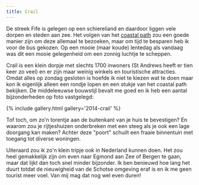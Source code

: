 ```yaml
---
title: Crail
---
```

[1]: http://www.fifecoastalpath.co.uk/

De streek Fife is gelegen op een schiereliand en daardoor liggen vele dorpen en steden aan zee. Het volgen van het [coastal path][1] zou een goede manier zijn om deze allemaal te bezoeken, maar om tijd te besparen heb ik voor de bus gekozen. Op een mooie (maar koude) lentedag als vandaag was dit een mooie gelegenheid om een zonnig luchtje te scheppen.

Crail is een klein dorpje met slechts 1700 inwoners (St Andrews heeft er tien keer zo veel) en er zijn maar weinig winkels en touristische attracties. Omdat alles op zondag gesloten is hoefde ik niet te kiezen wat te doen maar kon ik eigenlijk alleen een rondje lopen en een stukje van het coastal path bekijken. De middeleeuwse bouwstijl bevalt me goed en ik heb een aantal bijzonderheden op foto vastgelegd:

{% include gallery.html gallery='2014-crail' %}

Tof toch, om zo'n torentje aan de buitenkant van je huis te bevestigen? En waarom zou je rijtjeshuizen onderbreken met een steeg als je ook een lage doorgang kan maken? Achter deze "poort" schuilt een fraaie binnentuin met toegang tot diverse woningen.

Uiteraard zou ik zo'n klein tripje ook in Nederland kunnen doen. Het zou heel gemakkelijk zijn om even naar Egmond aan Zee of Bergen te gaan, maar dat lijkt dan toch snel minder bijzonder. Ik ben benieuwd hoe lang het duurt totdat de nieuwigheid van de Schotse omgeving eraf is en ik me geen tourist meer voel. Van mij mag dat nog wel even duren!